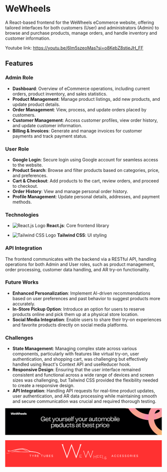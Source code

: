 # WeWheels

A React-based frontend for the WeWheels eCommerce website, offering tailored interfaces for both customers (User) and administrators (Admin) to browse and purchase products, manage orders, and handle inventory and customer information.

Youtube link: https://youtu.be/6lm5szeoMas?si=o8KebZ8stieJH_FF

## Features

### Admin Role

- **Dashboard**: Overview of eCommerce operations, including current orders, product inventory, and sales statistics.
- **Product Management**: Manage product listings, add new products, and update product details.
- **Order Management**: View, process, and update orders placed by customers.
- **Customer Management**: Access customer profiles, view order history, and update customer information.
- **Billing & Invoices**: Generate and manage invoices for customer payments and track payment status.

### User Role

- **Google Login**: Secure login using Google account for seamless access to the website.
- **Product Search**: Browse and filter products based on categories, price, and preferences.
- **Cart & Checkout**: Add products to the cart, review orders, and proceed to checkout.
- **Order History**: View and manage personal order history.
- **Profile Management**: Update personal details, addresses, and payment methods.

### Technologies

- ![React.js Logo](path/to/react-logo.png) **React.js**: Core frontend library

- ![Tailwind CSS Logo](path/to/tailwind-logo.png) **Tailwind CSS**: UI styling

### API Integration

The frontend communicates with the backend via a RESTful API, handling operations for both Admin and User roles, such as product management, order processing, customer data handling, and AR try-on functionality.



### Future Works


- **Enhanced Personalization**: Implement AI-driven recommendations based on user preferences and past behavior to suggest products more accurately.
- **In-Store Pickup Option**: Introduce an option for users to reserve products online and pick them up at a physical store location.
- **Social Media Integration**: Enable users to share their try-on experiences and favorite products directly on social media platforms.


### Challenges

- **State Management**: Managing complex state across various components, particularly with features like virtual try-on, user authentication, and shopping cart, was challenging but effectively handled using React's Context API and useReducer hook.
- **Responsive Design**: Ensuring that the user interface remained consistent and functional across a wide range of devices and screen sizes was challenging, but Tailwind CSS provided the flexibility needed to create a responsive design.
- **API Integration**: Handling API requests for real-time product updates, user authentication, and AR data processing while maintaining smooth and secure communication was crucial and required thorough testing.




 
![alt text](<Get yourself your automobile products at best price (2).png>)

![alt text](qwqw.png)
